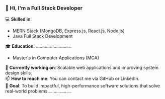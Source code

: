 ### 👋 Hi, I'm a Full Stack Developer

💻 **Skilled in**:  
- MERN Stack (MongoDB, Express.js, React.js, Node.js)  
- Java Full Stack Development  

🎓 **Education**:      ............................
- Master's in Computer Applications (MCA)

🌱 **Currently working on**: Scalable web applications and improving system design skills.  
📫 **How to reach me**: You can contact me via GitHub or LinkedIn.  
🚀 **Goal**: To build impactful, high-performance software solutions that solve real-world problems...................
